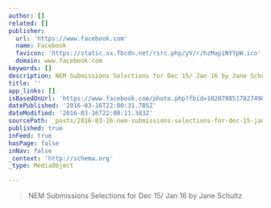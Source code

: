 ```yaml
---
author: []
related: []
publisher:
  url: 'https://www.facebook.com'
  name: Facebook
  favicon: 'https://static.xx.fbcdn.net/rsrc.php/yV/r/hzMapiNYYpW.ico'
  domain: www.facebook.com
keywords: []
description: NEM Submissions Selections for Dec 15/ Jan 16 by Jane Schultz
title: ''
app_links: []
isBasedOnUrl: 'https://www.facebook.com/photo.php?fbid=10207885178274907&set=oa.1259770417385690&type=3&theater'
datePublished: '2016-03-16T22:00:31.785Z'
dateModified: '2016-03-16T22:00:11.383Z'
sourcePath: _posts/2016-03-16-nem-submissions-selections-for-dec-15-jan-16-by-jane-schult.md
published: true
inFeed: true
hasPage: false
inNav: false
_context: 'http://schema.org'
_type: MediaObject

---
```

> NEM Submissions Selections for Dec 15/ Jan 16 by Jane Schultz